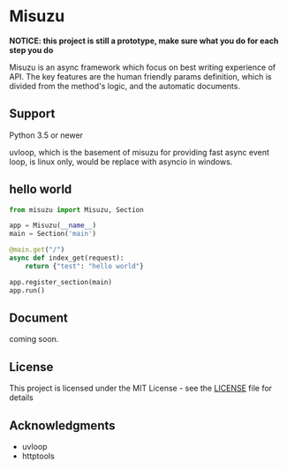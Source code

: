 # Misuzu
**NOTICE: this project is still  a prototype, make sure what you do for each step you do**

Misuzu is an async framework which focus on best writing experience of API. The key features are the human friendly params definition, which is divided from the method's logic, and the automatic documents.



## Support

Python 3.5 or newer

uvloop, which is the basement of misuzu for providing fast async event loop, is linux only, would be replace with asyncio in windows.

## hello world

```python
from misuzu import Misuzu, Section

app = Misuzu(__name__)
main = Section('main')

@main.get("/")
async def index_get(request):
    return {"test": "hello world"}

app.register_section(main)
app.run()
```

## Document

coming soon.

## License

This project is licensed under the MIT License - see the [LICENSE](https://github.com/Kilerd/misuzu/blob/master/LICENSE) file for details

## Acknowledgments

- uvloop
- httptools